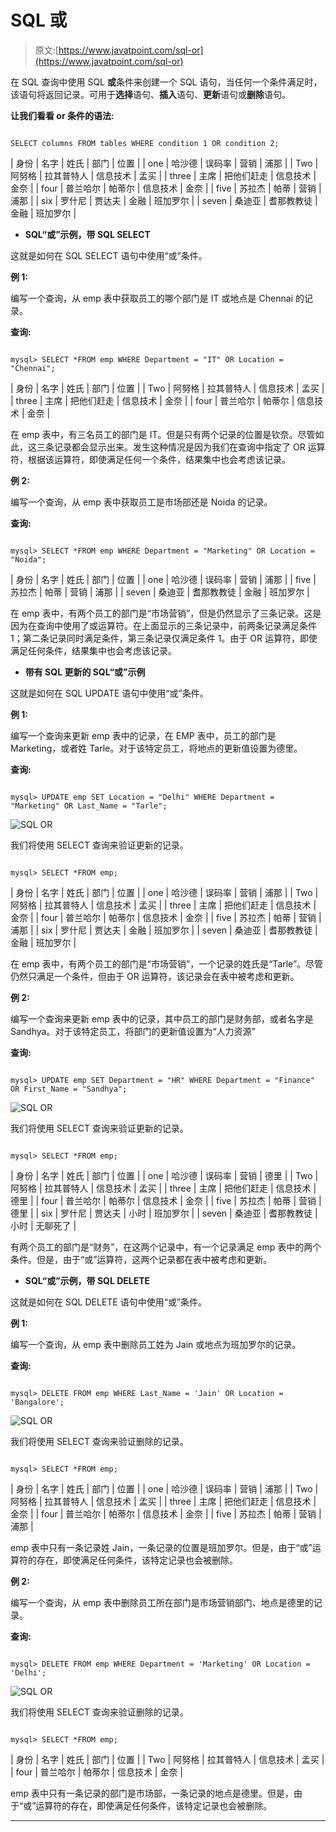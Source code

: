 # SQL 或

> 原文:[https://www.javatpoint.com/sql-or](https://www.javatpoint.com/sql-or)

在 SQL 查询中使用 SQL **或**条件来创建一个 SQL 语句，当任何一个条件满足时，该语句将返回记录。可用于**选择**语句、**插入**语句、**更新**语句或**删除**语句。

**让我们看看 or 条件的语法:**

```

SELECT columns FROM tables WHERE condition 1 OR condition 2;  

```

| 身份 | 名字 | 姓氏 | 部门 | 位置 |
| one | 哈沙德 | 误码率 | 营销 | 浦那 |
| Two | 阿努格 | 拉其普特人 | 信息技术 | 孟买 |
| three | 主席 | 把他们赶走 | 信息技术 | 金奈 |
| four | 普兰哈尔 | 帕蒂尔 | 信息技术 | 金奈 |
| five | 苏拉杰 | 帕蒂 | 营销 | 浦那 |
| six | 罗什尼 | 贾达夫 | 金融 | 班加罗尔 |
| seven | 桑迪亚 | 耆那教教徒 | 金融 | 班加罗尔 |

*   **SQL“或”示例，带 SQL SELECT**

这就是如何在 SQL SELECT 语句中使用“或”条件。

**例 1:**

编写一个查询，从 emp 表中获取员工的哪个部门是 IT 或地点是 Chennai 的记录。

**查询:**

```

mysql> SELECT *FROM emp WHERE Department = "IT" OR Location = "Chennai";

```

| 身份 | 名字 | 姓氏 | 部门 | 位置 |
| Two | 阿努格 | 拉其普特人 | 信息技术 | 孟买 |
| three | 主席 | 把他们赶走 | 信息技术 | 金奈 |
| four | 普兰哈尔 | 帕蒂尔 | 信息技术 | 金奈 |

在 emp 表中，有三名员工的部门是 IT。但是只有两个记录的位置是钦奈。尽管如此，这三条记录都会显示出来。发生这种情况是因为我们在查询中指定了 OR 运算符，根据该运算符，即使满足任何一个条件，结果集中也会考虑该记录。

**例 2:**

编写一个查询，从 emp 表中获取员工是市场部还是 Noida 的记录。

**查询:**

```

mysql> SELECT *FROM emp WHERE Department = "Marketing" OR Location = "Noida";

```

| 身份 | 名字 | 姓氏 | 部门 | 位置 |
| one | 哈沙德 | 误码率 | 营销 | 浦那 |
| five | 苏拉杰 | 帕蒂 | 营销 | 浦那 |
| seven | 桑迪亚 | 耆那教教徒 | 金融 | 班加罗尔 |

在 emp 表中，有两个员工的部门是“市场营销”，但是仍然显示了三条记录。这是因为在查询中使用了或运算符。在上面显示的三条记录中，前两条记录满足条件 1；第二条记录同时满足条件，第三条记录仅满足条件 1。由于 OR 运算符，即使满足任何条件，结果集中也会考虑该记录。

*   **带有 SQL 更新的 SQL“或”示例**

这就是如何在 SQL UPDATE 语句中使用“或”条件。

**例 1:**

编写一个查询来更新 emp 表中的记录，在 EMP 表中，员工的部门是 Marketing，或者姓 Tarle。对于该特定员工，将地点的更新值设置为德里。

**查询:**

```

mysql> UPDATE emp SET Location = "Delhi" WHERE Department = "Marketing" OR Last_Name = "Tarle";

```

![SQL OR](../Images/135069d86b87576e24b42a5f56ce843c.png)

我们将使用 SELECT 查询来验证更新的记录。

```

mysql> SELECT *FROM emp;

```

| 身份 | 名字 | 姓氏 | 部门 | 位置 |
| one | 哈沙德 | 误码率 | 营销 | 浦那 |
| Two | 阿努格 | 拉其普特人 | 信息技术 | 孟买 |
| three | 主席 | 把他们赶走 | 信息技术 | 金奈 |
| four | 普兰哈尔 | 帕蒂尔 | 信息技术 | 金奈 |
| five | 苏拉杰 | 帕蒂 | 营销 | 浦那 |
| six | 罗什尼 | 贾达夫 | 金融 | 班加罗尔 |
| seven | 桑迪亚 | 耆那教教徒 | 金融 | 班加罗尔 |

在 emp 表中，有两个员工的部门是“市场营销”，一个记录的姓氏是“Tarle”。尽管仍然只满足一个条件，但由于 OR 运算符，该记录会在表中被考虑和更新。

**例 2:**

编写一个查询来更新 emp 表中的记录，其中员工的部门是财务部，或者名字是 Sandhya。对于该特定员工，将部门的更新值设置为“人力资源”

**查询:**

```

mysql> UPDATE emp SET Department = "HR" WHERE Department = "Finance" OR First_Name = "Sandhya";

```

![SQL OR](../Images/9b032d2cf0f7e938da7972ac5544e9e4.png)

我们将使用 SELECT 查询来验证更新的记录。

```

mysql> SELECT *FROM emp;

```

| 身份 | 名字 | 姓氏 | 部门 | 位置 |
| one | 哈沙德 | 误码率 | 营销 | 德里 |
| Two | 阿努格 | 拉其普特人 | 信息技术 | 孟买 |
| three | 主席 | 把他们赶走 | 信息技术 | 德里 |
| four | 普兰哈尔 | 帕蒂尔 | 信息技术 | 金奈 |
| five | 苏拉杰 | 帕蒂 | 营销 | 德里 |
| six | 罗什尼 | 贾达夫 | 小时 | 班加罗尔 |
| seven | 桑迪亚 | 耆那教教徒 | 小时 | 无聊死了 |

有两个员工的部门是“财务”，在这两个记录中，有一个记录满足 emp 表中的两个条件。但是，由于“或”运算符，这两个记录都在表中被考虑和更新。

*   **SQL“或”示例，带 SQL DELETE**

这就是如何在 SQL DELETE 语句中使用“或”条件。

**例 1:**

编写一个查询，从 emp 表中删除员工姓为 Jain 或地点为班加罗尔的记录。

**查询:**

```

mysql> DELETE FROM emp WHERE Last_Name = 'Jain' OR Location = 'Bangalore';

```

![SQL OR](../Images/89136276b5908e28bbd72c685020bd2d.png)

我们将使用 SELECT 查询来验证删除的记录。

```

mysql> SELECT *FROM emp;

```

| 身份 | 名字 | 姓氏 | 部门 | 位置 |
| one | 哈沙德 | 误码率 | 营销 | 浦那 |
| Two | 阿努格 | 拉其普特人 | 信息技术 | 孟买 |
| three | 主席 | 把他们赶走 | 信息技术 | 金奈 |
| four | 普兰哈尔 | 帕蒂尔 | 信息技术 | 金奈 |
| five | 苏拉杰 | 帕蒂 | 营销 | 浦那 |

emp 表中只有一条记录姓 Jain，一条记录的位置是班加罗尔。但是，由于“或”运算符的存在，即使满足任何条件，该特定记录也会被删除。

**例 2:**

编写一个查询，从 emp 表中删除员工所在部门是市场营销部门、地点是德里的记录。

**查询:**

```

mysql> DELETE FROM emp WHERE Department = 'Marketing' OR Location = 'Delhi';

```

![SQL OR](../Images/d29106b8a4053d029d7216a591623f65.png)

我们将使用 SELECT 查询来验证删除的记录。

```

mysql> SELECT *FROM emp;

```

| 身份 | 名字 | 姓氏 | 部门 | 位置 |
| Two | 阿努格 | 拉其普特人 | 信息技术 | 孟买 |
| four | 普兰哈尔 | 帕蒂尔 | 信息技术 | 金奈 |

emp 表中只有一条记录的部门是市场部，一条记录的地点是德里。但是，由于“或”运算符的存在，即使满足任何条件，该特定记录也会被删除。

* * *